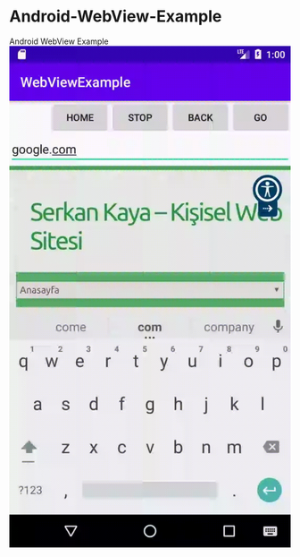 # Android-WebView-Example
Android WebView Example
![Gif](https://github.com/serkankaya/Android-WebView-Example/blob/master/images/WebView.gif)
